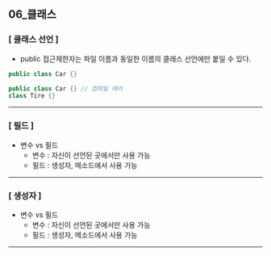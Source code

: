 ## 06_클래스

### [ 클래스 선언 ]

- public 접근제한자는 파일 이름과 동일한 이름의 클래스 선언에만 붙일 수 있다.

```java
public class Car {}

public class Car {} // 컴파일 에러
class Tire {}
```

--------------------------

### [ 필드 ]

- 변수 vs 필드
  - 변수 : 자신이 선언된 곳에서만 사용 가능
  - 필드 : 생성자, 메소드에서 사용 가능 

--------------------

### [ 생성자 ]

- 변수 vs 필드
  - 변수 : 자신이 선언된 곳에서만 사용 가능
  - 필드 : 생성자, 메소드에서 사용 가능 

------------------------



